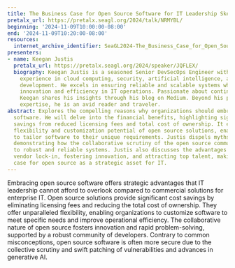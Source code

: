 ```yaml
---
title: The Business Case for Open Source Software for IT Leadership Skeptics
pretalx_url: https://pretalx.seagl.org/2024/talk/NRMYBL/
beginning: '2024-11-09T10:00:00-08:00'
end: '2024-11-09T10:20:00-08:00'
resources:
  internet_archive_identifier: SeaGL2024-The_Business_Case_for_Open_Source_Software_for_IT_Leadership_Skeptics
presenters:
- name: Keegan Justis
  pretalx_url: https://pretalx.seagl.org/2024/speaker/JQFLEX/
  biography: Keegan Justis is a seasoned Senior DevSecOps Engineer with a wealth of
    experience in cloud computing, security, artificial intelligence, and software
    development. He excels in ensuring reliable and scalable systems while driving
    innovation and efficiency in IT operations. Passionate about continuous learning,
    Keegan shares his insights through his blog on Medium. Beyond his professional
    expertise, he is an avid reader and traveler.
abstract: Explores the compelling reasons why organizations should embrace open source
  software. We will delve into the financial benefits, highlighting significant cost
  savings from reduced licensing fees and total cost of ownership. It emphasizes the
  flexibility and customization potential of open source solutions, enabling businesses
  to tailor software to their unique requirements. Justis dispels myths around security,
  demonstrating how the collaborative scrutiny of the open source community leads
  to robust and reliable systems. Justis also discusses the advantages of avoiding
  vendor lock-in, fostering innovation, and attracting top talent, making a strong
  case for open source as a strategic asset for IT.
---
```


Embracing open source software offers strategic advantages that IT leadership cannot afford to overlook compared to commercial solutions for enterprise IT. Open source solutions provide significant cost savings by eliminating licensing fees and reducing the total cost of ownership. They offer unparalleled flexibility, enabling organizations to customize software to meet specific needs and improve operational efficiency. The collaborative nature of open source fosters innovation and rapid problem-solving, supported by a robust community of developers. Contrary to common misconceptions, open source software is often more secure due to the collective scrutiny and swift patching of vulnerabilities and advances in generative AI.
